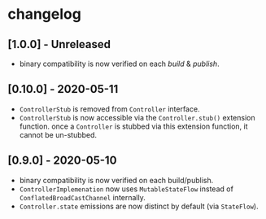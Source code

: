# changelog

## [1.0.0] - Unreleased

- binary compatibility is now verified on each _build_ & _publish_.

## [0.10.0] - 2020-05-11

- `ControllerStub` is removed from `Controller` interface.  
- `ControllerStub` is now accessible via the `Controller.stub()` extension function. once a `Controller` is stubbed via this extension function, it cannot be un-stubbed.

## [0.9.0] - 2020-05-10

- binary compatibility is now verified on each build/publish.
- `ControllerImplemenation` now uses `MutableStateFlow` instead of `ConflatedBroadCastChannel` internally.
- `Controller.state` emissions are now distinct by default (via `StateFlow`).
